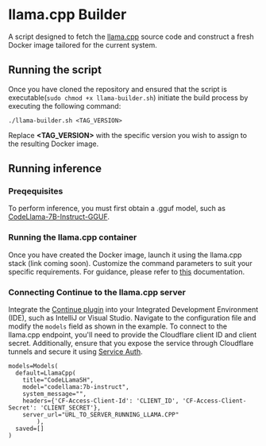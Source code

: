 # llama.cpp Builder

A script designed to fetch the [llama.cpp](https://github.com/ggerganov/llama.cpp) source code and construct a fresh Docker image tailored for the current system.

## Running the script

Once you have cloned the repository and ensured that the script is executable(```sudo chmod +x llama-builder.sh```) initiate the build process by executing the following command:

```./llama-builder.sh <TAG_VERSION>```

Replace **<TAG_VERSION>** with the specific version you wish to assign to the resulting Docker image.

## Running inference

### Preqequisites

To perform inference, you must first obtain a .gguf model, such as [CodeLlama-7B-Instruct-GGUF](https://huggingface.co/TheBloke/CodeLlama-7B-Instruct-GGUF).

### Running the llama.cpp container

Once you have created the Docker image, launch it using the llama.cpp stack (link coming soon). Customize the command parameters to suit your specific requirements. For guidance, please refer to [this](https://github.com/ggerganov/llama.cpp/blob/master/examples/server/README.md) documentation.

### Connecting Continue to the llama.cpp server

Integrate the [Continue plugin](https://github.com/continuedev/continue) into your Integrated Development Environment (IDE), such as IntelliJ or Visual Studio. Navigate to the configuration file and modify the ```models``` field as shown in the example. To connect to the llama.cpp endpoint, you'll need to provide the Cloudflare client ID and client secret. Additionally, ensure that you expose the service through Cloudflare tunnels and secure it using [Service Auth](https://developers.cloudflare.com/cloudflare-one/identity/service-tokens/).

```
models=Models(
  default=LlamaCpp(
    title="CodeLLamaSH",
    model="codellama:7b-instruct",
    system_message="",
    headers={'CF-Access-Client-Id': 'CLIENT_ID', 'CF-Access-Client-Secret': 'CLIENT_SECRET'},
    server_url="URL_TO_SERVER_RUNNING_LLAMA.CPP"
		),
  saved=[]
)
```

